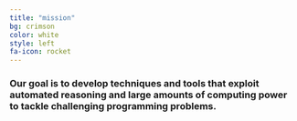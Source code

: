 ```yaml
---
title: "mission"
bg: crimson
color: white
style: left
fa-icon: rocket
---
```




### Our goal is to develop techniques and tools that exploit automated reasoning and large amounts of computing power to tackle challenging programming problems.
